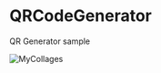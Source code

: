 # QRCodeGenerator
QR Generator sample

![MyCollages](https://user-images.githubusercontent.com/88098218/193476467-d5bc0ed2-52e2-441b-8f0c-77eca2311982.jpg)

